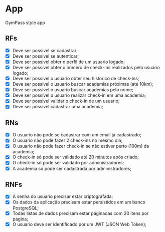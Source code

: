 # App

GymPass style app

## RFs

- [x] Deve ser possível se cadastrar;
- [x] Deve ser possível se autenticar;
- [x] Deve ser possível obter o perfil de um usuario logado;
- [x] Deve ser possível obter o número de check-ins realizados pelo usuário logado;
- [x] Deve ser possível o usuario obter seu historico de check-ins;
- [x] Deve ser possível o usuario buscar academias próximas (até 10km);
- [x] Deve ser possível o usuario buscar academias pelo nome;
- [x] Deve ser possível o usuario realizar check-in em uma academia;
- [x] Deve ser possível validar o check-in de um usuario;
- [x] Deve ser possível cadastrar uma academia;

## RNs

- [x] O usuario não pode se cadastrar com um email já cadastrado;
- [x] O usuario não pode fazer 2 check-ins no mesmo dia;
- [x] O usuario não pode fazer check-in se não estiver perto (100m) da academia;
- [x] O check-in só pode ser válidado até 20 minutos após criado;
- [x] O check-in só pode ser válidado por administradores;
- [x] A academia só pode ser cadastrada por administradores;

## RNFs

- [x] A senha do usuario precisar estar criptografada;
- [x] Os dados da aplicação precisam estar persistidos em um banco PostgreSQL;
- [x] Todas listas de dados precisam estar páginadas com 20 itens por página;
- [x] O usuario deve ser identificado por um JWT (JSON Web Token);
